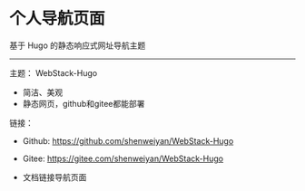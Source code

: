 # 个人导航页面

基于 Hugo 的静态响应式网址导航主题
***
主题： WebStack-Hugo

* 简洁、美观
* 静态网页，github和gitee都能部署

链接：

* Github: https://github.com/shenweiyan/WebStack-Hugo

* Gitee: https://gitee.com/shenweiyan/WebStack-Hugo

* 文档链接导航页面


